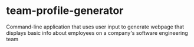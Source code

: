 # team-profile-generator
Command-line application that uses user input to generate webpage that displays basic info about employees on a company's software engineering team
